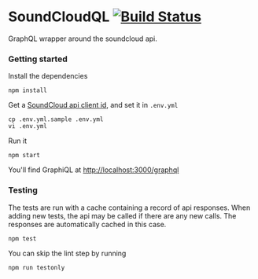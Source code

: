 # SoundCloudQL [![Build Status](https://travis-ci.org/garriguv/soundcloudql.svg?branch=master)](https://travis-ci.org/garriguv/soundcloudql)

GraphQL wrapper around the soundcloud api.

### Getting started

Install the dependencies

    npm install

Get a [SoundCloud api client id](http://soundcloud.com/you/apps), and set it in `.env.yml`

    cp .env.yml.sample .env.yml
    vi .env.yml

Run it

    npm start

You'll find GraphiQL at [http://localhost:3000/graphql](http://localhost:3000/graphql)

### Testing

The tests are run with a cache containing a record of api responses. When adding new tests, the api may be called if there are any new calls. The responses are automatically cached in this case.

    npm test

You can skip the lint step by running

    npm run testonly
